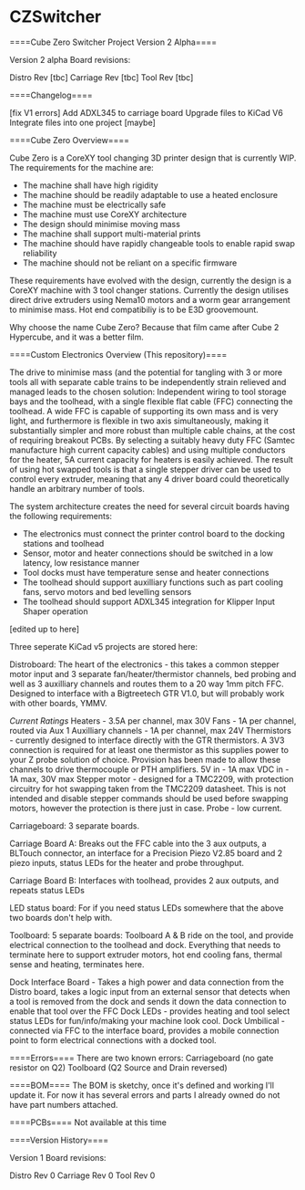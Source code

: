 # CZSwitcher

====Cube Zero Switcher Project Version 2 Alpha====

Version 2 alpha
Board revisions:

Distro Rev [tbc]
Carriage Rev [tbc]
Tool Rev [tbc]

====Changelog====

[fix V1 errors]
Add ADXL345 to carriage board
Upgrade files to KiCad V6
Integrate files into one project [maybe]

====Cube Zero Overview====

Cube Zero is a CoreXY tool changing 3D printer design that is currently WIP. The requirements for the machine are:
- The machine shall have high rigidity
- The machine should be readily adaptable to use a heated enclosure
- The machine must be electrically safe
- The machine must use CoreXY architecture
- The design should minimise moving mass
- The machine shall support multi-material prints
- The machine should have rapidly changeable tools to enable rapid swap reliability
- The machine should not be reliant on a specific firmware

These requirements have evolved with the design, currently the design is a CoreXY machine with 3 tool changer stations. Currently the design utilises direct drive extruders using Nema10 motors and a worm gear arrangement to minimise mass. Hot end compatibiliy is to be E3D groovemount.

Why choose the name Cube Zero? Because that film came after Cube 2 Hypercube, and it was a better film.

====Custom Electronics Overview (This repository)====

The drive to minimise mass (and the potential for tangling with 3 or more tools all with separate cable trains to be independently strain relieved and managed leads to the chosen solution: Independent wiring to tool storage bays and the toolhead, with a single flexible flat cable (FFC) connecting the toolhead.
A wide FFC is capable of supporting its own mass and is very light, and furthermore is flexible in two axis simultaneously, making it substantially simpler and more robust than multiple cable chains, at the cost of requiring breakout PCBs.
By selecting a suitably heavy duty FFC (Samtec manufacture high current capacity cables) and using multiple conductors for the heater, 5A current capacity for heaters is easily achieved.
The result of using hot swapped tools is that a single stepper driver can be  used to control every extruder, meaning that any 4 driver board could theoretically handle an arbitrary number of tools.

The system architecture creates the need for several circuit boards having the following requirements:
- The electronics must connect the printer control board to the docking stations and toolhead
- Sensor, motor and heater connections should be switched in a low latency, low resistance manner
- Tool docks must have temperature sense and heater connections
- The toolhead should support auxilliary functions such as part cooling fans, servo motors and bed levelling sensors
- The toolhead should support ADXL345 integration for Klipper Input Shaper operation

[edited up to here]

Three seperate KiCad v5 projects are stored here:

Distroboard: The heart of the electronics - this takes a common stepper motor input and 3 separate fan/heater/thermistor channels, bed probing and well as 3 auxilliary channels and routes them to a 20 way 1mm pitch FFC.
Designed to interface with a Bigtreetech GTR V1.0, but will probably work with other boards, YMMV.

*Current Ratings*
Heaters - 3.5A per channel, max 30V
Fans - 1A per channel, routed via Aux 1
Auxilliary channels - 1A per channel, max 24V
Thermistors - currently designed to interface directly with the GTR thermistors. A 3V3 connection is required for at least one thermistor as this supplies power to your Z probe solution of choice.
	Provision has been made to allow these channels to drive thermocouple or PTH amplifiers.
5V in - 1A max
VDC in - 1A max, 30V max
Stepper motor - designed for a TMC2209, with protection circuitry for hot swapping taken from the TMC2209 datasheet. This is not intended and disable stepper commands should be used before swapping motors, however the protection is there just in case.
Probe - low current.

Carriageboard: 3 separate boards.

Carriage Board A:
Breaks out the FFC cable into the 3 aux outputs, a BLTouch connector, an interface for a Precision Piezo V2.85 board and 2 piezo inputs, status LEDs for the heater and probe throughput.

Carriage Board B:
Interfaces with toolhead, provides 2 aux outputs, and repeats status LEDs

LED status board:
For if you need status LEDs somewhere that the above two boards don't help with.

Toolboard: 5 separate boards:
Toolboard A & B ride on the tool, and provide electrical connection to the toolhead and dock. Everything that needs to terminate here to support extruder motors, hot end cooling fans, thermal sense and heating, terminates here.

Dock Interface Board - Takes a high power and data connection from the Distro board, takes a logic input from an external sensor that detects when a tool is removed from the dock and sends it down the data connection to enable that tool over the FFC
Dock LEDs - provides heating and tool select status LEDs for fun/info/making your machine look cool.
Dock Umbilical - connected via FFC to the interface board, provides a mobile connection point to form electrical connections with a docked tool.

====Errors====
There are two known errors:
Carriageboard (no gate resistor on Q2)
Toolboard (Q2 Source and Drain reversed)

====BOM====
The BOM is sketchy, once it's defined and working I'll update it. For now it has several errors and parts I already owned do not have part numbers attached.

====PCBs====
Not available at this time

====Version History====

Version 1
Board revisions:

Distro Rev 0
Carriage Rev 0
Tool Rev 0